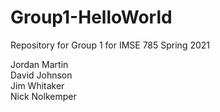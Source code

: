 # Group1-HelloWorld
Repository for Group 1 for IMSE 785 Spring 2021

Jordan Martin  
David Johnson  
Jim Whitaker  
Nick Nolkemper
